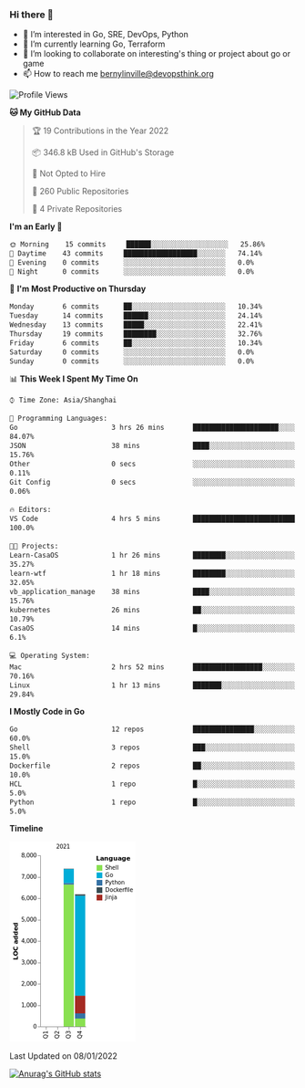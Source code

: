 ### Hi there 👋

- 👀 I’m interested in Go, SRE, DevOps, Python
- 🌱 I’m currently learning Go, Terraform
- 👯 I’m looking to collaborate on interesting's thing or project about go or game
- 📫 How to reach me bernylinville@devopsthink.org

<!--START_SECTION:waka-->
![Profile Views](http://img.shields.io/badge/Profile%20Views-0-blue)

**🐱 My GitHub Data** 

> 🏆 19 Contributions in the Year 2022
 > 
> 📦 346.8 kB Used in GitHub's Storage 
 > 
> 🚫 Not Opted to Hire
 > 
> 📜 260 Public Repositories 
 > 
> 🔑 4 Private Repositories  
 > 
**I'm an Early 🐤** 

```text
🌞 Morning    15 commits     ██████░░░░░░░░░░░░░░░░░░░   25.86% 
🌆 Daytime    43 commits     ██████████████████░░░░░░░   74.14% 
🌃 Evening    0 commits      ░░░░░░░░░░░░░░░░░░░░░░░░░   0.0% 
🌙 Night      0 commits      ░░░░░░░░░░░░░░░░░░░░░░░░░   0.0%

```
📅 **I'm Most Productive on Thursday** 

```text
Monday       6 commits      ██░░░░░░░░░░░░░░░░░░░░░░░   10.34% 
Tuesday      14 commits     ██████░░░░░░░░░░░░░░░░░░░   24.14% 
Wednesday    13 commits     █████░░░░░░░░░░░░░░░░░░░░   22.41% 
Thursday     19 commits     ████████░░░░░░░░░░░░░░░░░   32.76% 
Friday       6 commits      ██░░░░░░░░░░░░░░░░░░░░░░░   10.34% 
Saturday     0 commits      ░░░░░░░░░░░░░░░░░░░░░░░░░   0.0% 
Sunday       0 commits      ░░░░░░░░░░░░░░░░░░░░░░░░░   0.0%

```


📊 **This Week I Spent My Time On** 

```text
⌚︎ Time Zone: Asia/Shanghai

💬 Programming Languages: 
Go                       3 hrs 26 mins       █████████████████████░░░░   84.07% 
JSON                     38 mins             ████░░░░░░░░░░░░░░░░░░░░░   15.76% 
Other                    0 secs              ░░░░░░░░░░░░░░░░░░░░░░░░░   0.11% 
Git Config               0 secs              ░░░░░░░░░░░░░░░░░░░░░░░░░   0.06%

🔥 Editors: 
VS Code                  4 hrs 5 mins        █████████████████████████   100.0%

🐱‍💻 Projects: 
Learn-CasaOS             1 hr 26 mins        ████████░░░░░░░░░░░░░░░░░   35.27% 
learn-wtf                1 hr 18 mins        ████████░░░░░░░░░░░░░░░░░   32.05% 
vb_application_manage    38 mins             ████░░░░░░░░░░░░░░░░░░░░░   15.76% 
kubernetes               26 mins             ██░░░░░░░░░░░░░░░░░░░░░░░   10.79% 
CasaOS                   14 mins             █░░░░░░░░░░░░░░░░░░░░░░░░   6.1%

💻 Operating System: 
Mac                      2 hrs 52 mins       █████████████████░░░░░░░░   70.16% 
Linux                    1 hr 13 mins        ███████░░░░░░░░░░░░░░░░░░   29.84%

```

**I Mostly Code in Go** 

```text
Go                       12 repos            ███████████████░░░░░░░░░░   60.0% 
Shell                    3 repos             ███░░░░░░░░░░░░░░░░░░░░░░   15.0% 
Dockerfile               2 repos             ██░░░░░░░░░░░░░░░░░░░░░░░   10.0% 
HCL                      1 repo              █░░░░░░░░░░░░░░░░░░░░░░░░   5.0% 
Python                   1 repo              █░░░░░░░░░░░░░░░░░░░░░░░░   5.0%

```


**Timeline**

![Chart not found](https://raw.githubusercontent.com/bernylinville/bernylinville/main/charts/bar_graph.png) 


 Last Updated on 08/01/2022
<!--END_SECTION:waka-->

[![Anurag's GitHub stats](https://github-readme-stats.vercel.app/api?username=bernylinville)](https://github.com/anuraghazra/github-readme-stats)


<!--
**kylechou-dunk/kylechou-dunk** is a ✨ _special_ ✨ repository because its `README.md` (this file) appears on your GitHub profile.

Here are some ideas to get you started:

- 🔭 I’m currently working on ...
- 🌱 I’m currently learning ...
- 👯 I’m looking to collaborate on ...
- 🤔 I’m looking for help with ...
- 💬 Ask me about ...
- 📫 How to reach me: ...
- 😄 Pronouns: ...
- ⚡ Fun fact: ...
-->
